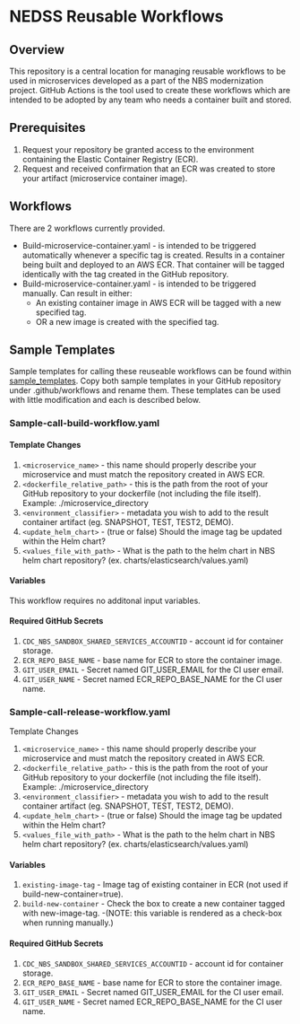 # NEDSS Reusable Workflows
## Overview
This repository is a central location for managing reusable workflows to be used in microservices developed as a part of the NBS modernization project. GitHub Actions is the tool used to create these workflows which are intended to be adopted by any team who needs a container built and stored.

## Prerequisites
1. Request your repository be granted access to the environment containing the Elastic Container Registry (ECR).
2. Request and received confirmation that an ECR was created to store your artifact (microservice container image).

## Workflows
There are 2 workflows currently provided.
- Build-microservice-container.yaml - is intended to be triggered automatically whenever a specific tag is created. Results in a container being built and deployed to an AWS ECR. That container will be tagged identically with the tag created in the GitHub repository.
- Build-microservice-container.yaml - is intended to be triggered manually. Can result in either:
  - An existing container image in AWS ECR will be tagged with a new specified tag.
  - OR a new image is created with the specified tag.

## Sample Templates
Sample templates for calling these reuseable workflows can be found within [sample_templates](./sample_templates/). Copy both sample templates in your GitHub repository under .github/workflows and rename them. These templates can be used with little modification and each is described below.

### Sample-call-build-workflow.yaml
#### Template Changes
1. `<microservice_name>` - this name should properly describe your microservice and must match the repository created in AWS ECR.
2. `<dockerfile_relative_path>` - this is the path from the root of your GitHub repository to your dockerfile (not including the file itself). Example: ./microservice_directory
3. `<environment_classifier>` - metadata you wish to add to the result container artifact (eg. SNAPSHOT, TEST, TEST2, DEMO).
4. `<update_helm_chart>` - (true or false) Should the image tag be updated within the Helm chart?
5. `<values_file_with_path>` - What is the path to the helm chart in NBS helm chart repository? (ex. charts/elasticsearch/values.yaml)

#### Variables
This workflow requires no additonal input variables.

#### Required GitHub Secrets
1. `CDC_NBS_SANDBOX_SHARED_SERVICES_ACCOUNTID` - account id for container storage.
2. `ECR_REPO_BASE_NAME` - base name for ECR to store the container image.
3. `GIT_USER_EMAIL` - Secret named GIT_USER_EMAIL for the CI user email.
4. `GIT_USER_NAME` - Secret named ECR_REPO_BASE_NAME for the CI user name.

### Sample-call-release-workflow.yaml
Template Changes
1. `<microservice_name>` - this name should properly describe your microservice and must match the repository created in AWS ECR.
2. `<dockerfile_relative_path>` - this is the path from the root of your GitHub repository to your dockerfile (not including the file itself). Example: ./microservice_directory
3. `<environment_classifier>` - metadata you wish to add to the result container artifact (eg. SNAPSHOT, TEST, TEST2, DEMO).
4. `<update_helm_chart>` - (true or false) Should the image tag be updated within the Helm chart?
5. `<values_file_with_path>` - What is the path to the helm chart in NBS helm chart repository? (ex. charts/elasticsearch/values.yaml)

#### Variables
1. `existing-image-tag` - Image tag of existing container in ECR (not used if build-new-container=true).
3. `build-new-container` - Check the box to create a new container tagged with new-image-tag. 
   -(NOTE: this variable is rendered as a check-box when running manually.)

#### Required GitHub Secrets
1. `CDC_NBS_SANDBOX_SHARED_SERVICES_ACCOUNTID` - account id for container storage.
2. `ECR_REPO_BASE_NAME` - base name for ECR to store the container image.
3. `GIT_USER_EMAIL` - Secret named GIT_USER_EMAIL for the CI user email.
4. `GIT_USER_NAME` - Secret named ECR_REPO_BASE_NAME for the CI user name.

